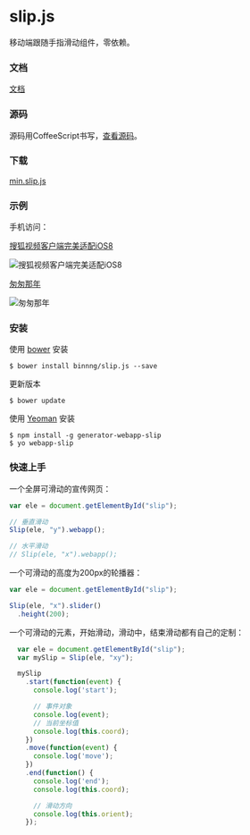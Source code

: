 slip.js
========

移动端跟随手指滑动组件，零依赖。

### 文档
[文档](http://binnng.github.io/slip.js/docs)

### 源码
源码用CoffeeScript书写，[查看源码](http://binnng.github.io/slip.js/docs/slip.html)。

### 下载
[min.slip.js](http://binnng.github.io/slip.js/dist/min.slip.js)


### 示例
手机访问：

[搜狐视频客户端完美适配iOS8](http://binnng.github.io/slip.js/demo/sohutv-ios8.html)

![搜狐视频客户端完美适配iOS8](http://qianbao.baidu.com/huodong/15/qrcode?text=http://binnng.github.io/slip.js/demo/sohutv-ios8.html&size=4)

[匆匆那年](http://binnng.github.io/slip.js/demo/sohutv-ccnn.html)

![匆匆那年](http://qianbao.baidu.com/huodong/15/qrcode?text=http://binnng.github.io/slip.js/demo/sohutv-ccnn.html&size=4)

### 安装

使用 [bower](http://bower.io/) 安装

```
$ bower install binnng/slip.js --save
```

更新版本

```
$ bower update
```


使用 [Yeoman](http://yeoman.io/) 安装

```
$ npm install -g generator-webapp-slip
$ yo webapp-slip
```

### 快速上手

一个全屏可滑动的宣传网页：

```javascript
var ele = document.getElementById("slip");

// 垂直滑动
Slip(ele, "y").webapp();

// 水平滑动
// Slip(ele, "x").webapp();
```

一个可滑动的高度为200px的轮播器：

```javascript
var ele = document.getElementById("slip");

Slip(ele, "x").slider()
  .height(200);
```

一个可滑动的元素，开始滑动，滑动中，结束滑动都有自己的定制：

```javascript
  var ele = document.getElementById("slip");
  var mySlip = Slip(ele, "xy");

  mySlip
    .start(function(event) {
      console.log('start');

      // 事件对象
      console.log(event);
      // 当前坐标值
      console.log(this.coord);
    })
    .move(function(event) {
      console.log('move');
    })
    .end(function() {
      console.log('end');
      console.log(this.coord);

      // 滑动方向
      console.log(this.orient);
    });
```
